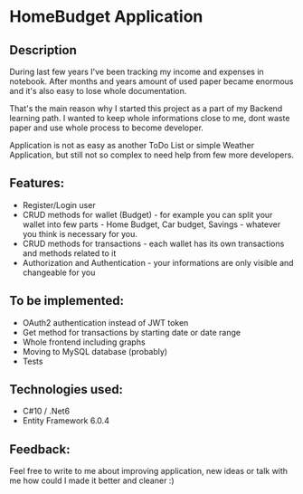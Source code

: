 # **HomeBudget Application**

## **Description**

During last few years I've been tracking my income and expenses in notebook. After months and years amount of used paper became enormous and it's also easy to lose whole documentation.

That's the main reason why I started this project as a part of my Backend learning path. I wanted to keep whole informations close to me, dont waste paper and use whole process to become developer.

Application is not as easy as another ToDo List or simple Weather Application, but still not so complex to need help from few more developers.

## **Features:**

- Register/Login user
- CRUD methods for wallet (Budget) - for example you can split your wallet into few parts - Home Budget, Car budget, Savings - whatever you think is necessary for you.
- CRUD methods for transactions - each wallet has its own transactions and methods related to it
- Authorization and Authentication - your informations are only visible and changeable for you

## **To be implemented:**

- OAuth2 authentication instead of JWT token
- Get method for transactions by starting date or date range
- Whole frontend including graphs
- Moving to MySQL database (probably)
- Tests

## **Technologies used:**

- C#10 / .Net6
- Entity Framework 6.0.4

## **Feedback:**

Feel free to write to me about improving application, new ideas or talk with me how could I made it better and cleaner :)






